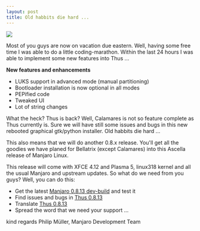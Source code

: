 ```yaml
---
layout: post
title: Old habbits die hard ...
---
```


<img src="{{ site.baseurl }}/images/thus-0.8.13.jpg">

Most of you guys are now on vacation due eastern. Well, having some free time I was able to do a little coding-marathon. Within the last 24 hours I was able to implement some new features into Thus ...

**New features and enhancements**

* LUKS support in advanced mode (manual partitioning)
* Bootloader installation is now optional in all modes
* PEPified code
* Tweaked UI
* Lot of string changes

What the heck? Thus is back? Well, Calamares is not so feature complete as Thus currently is. Sure we will have still some issues and bugs in this new rebooted graphical gtk/python installer. Old habbits die hard ...

This also means that we will do another 0.8.x release. You'll get all the goodies we have planed for Bellatrix (except Calamares) into this Ascella release of Manjaro Linux.

This release will come with XFCE 4.12 and Plasma 5, linux318 kernel and all the usual Manjaro and upstream updates. So what do we need from you guys? Well, you can do this:

* Get the latest [Manjaro 0.8.13 dev-build](http://sourceforge.net/projects/manjarotest/files/0.8.13/xfce-minimal/) and test it
* Find issues and bugs in [Thus 0.8.13]()
* Translate [Thus 0.8.13](https://www.transifex.com/projects/p/manjaro-thus/)
* Spread the word that we need your support ...

kind regards
Philip Müller, Manjaro Development Team

